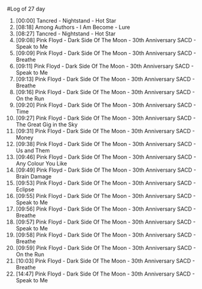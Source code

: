 #Log of 27 day

1. [00:00] Tancred - Nightstand - Hot Star
1. [08:18] Among Authors - I Am Become - Lure
1. [08:27] Tancred - Nightstand - Hot Star
1. [09:08] Pink Floyd - Dark Side Of The Moon - 30th Anniversary SACD - Speak to Me
1. [09:09] Pink Floyd - Dark Side Of The Moon - 30th Anniversary SACD - Breathe
1. [09:11] Pink Floyd - Dark Side Of The Moon - 30th Anniversary SACD - Speak to Me
1. [09:13] Pink Floyd - Dark Side Of The Moon - 30th Anniversary SACD - Breathe
1. [09:16] Pink Floyd - Dark Side Of The Moon - 30th Anniversary SACD - On the Run
1. [09:20] Pink Floyd - Dark Side Of The Moon - 30th Anniversary SACD - Time
1. [09:27] Pink Floyd - Dark Side Of The Moon - 30th Anniversary SACD - The Great Gig in the Sky
1. [09:31] Pink Floyd - Dark Side Of The Moon - 30th Anniversary SACD - Money
1. [09:38] Pink Floyd - Dark Side Of The Moon - 30th Anniversary SACD - Us and Them
1. [09:46] Pink Floyd - Dark Side Of The Moon - 30th Anniversary SACD - Any Colour You Like
1. [09:49] Pink Floyd - Dark Side Of The Moon - 30th Anniversary SACD - Brain Damage
1. [09:53] Pink Floyd - Dark Side Of The Moon - 30th Anniversary SACD - Eclipse
1. [09:55] Pink Floyd - Dark Side Of The Moon - 30th Anniversary SACD - Speak to Me
1. [09:56] Pink Floyd - Dark Side Of The Moon - 30th Anniversary SACD - Breathe
1. [09:57] Pink Floyd - Dark Side Of The Moon - 30th Anniversary SACD - Speak to Me
1. [09:58] Pink Floyd - Dark Side Of The Moon - 30th Anniversary SACD - Breathe
1. [09:59] Pink Floyd - Dark Side Of The Moon - 30th Anniversary SACD - On the Run
1. [10:03] Pink Floyd - Dark Side Of The Moon - 30th Anniversary SACD - Breathe
1. [14:47] Pink Floyd - Dark Side Of The Moon - 30th Anniversary SACD - Speak to Me
